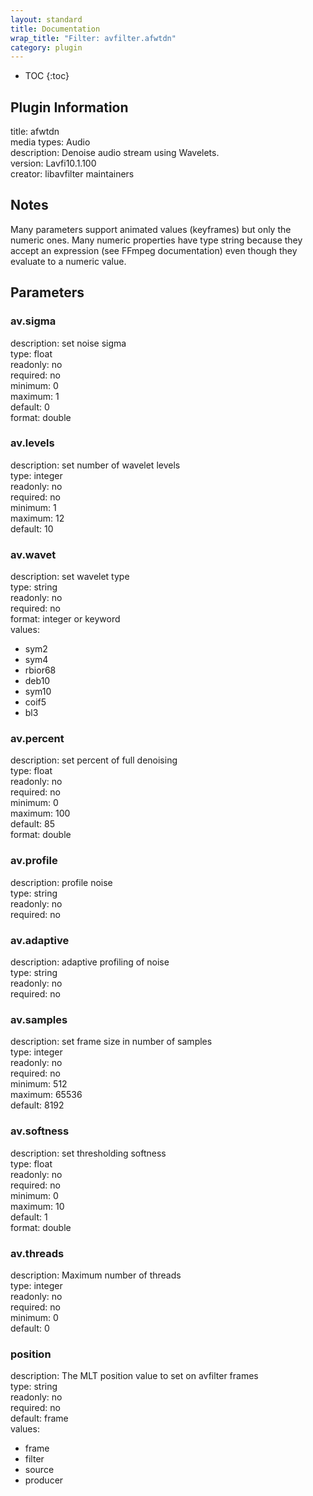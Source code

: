 ```yaml
---
layout: standard
title: Documentation
wrap_title: "Filter: avfilter.afwtdn"
category: plugin
---
```

* TOC
{:toc}

## Plugin Information

title: afwtdn  
media types:
Audio  
description: Denoise audio stream using Wavelets.  
version: Lavfi10.1.100  
creator: libavfilter maintainers  

## Notes

Many parameters support animated values (keyframes) but only the numeric ones. Many numeric properties have type string because they accept an expression (see FFmpeg documentation) even though they evaluate to a numeric value.

## Parameters

### av.sigma

  
description:
set noise sigma  
type: float  
readonly: no  
required: no  
minimum: 0  
maximum: 1  
default: 0  
format: double  

### av.levels

  
description:
set number of wavelet levels  
type: integer  
readonly: no  
required: no  
minimum: 1  
maximum: 12  
default: 10  

### av.wavet

  
description:
set wavelet type  
type: string  
readonly: no  
required: no  
format: integer or keyword  
values:  

* sym2
* sym4
* rbior68
* deb10
* sym10
* coif5
* bl3

### av.percent

  
description:
set percent of full denoising  
type: float  
readonly: no  
required: no  
minimum: 0  
maximum: 100  
default: 85  
format: double  

### av.profile

  
description:
profile noise  
type: string  
readonly: no  
required: no  

### av.adaptive

  
description:
adaptive profiling of noise  
type: string  
readonly: no  
required: no  

### av.samples

  
description:
set frame size in number of samples  
type: integer  
readonly: no  
required: no  
minimum: 512  
maximum: 65536  
default: 8192  

### av.softness

  
description:
set thresholding softness  
type: float  
readonly: no  
required: no  
minimum: 0  
maximum: 10  
default: 1  
format: double  

### av.threads

  
description:
Maximum number of threads  
type: integer  
readonly: no  
required: no  
minimum: 0  
default: 0  

### position

  
description:
The MLT position value to set on avfilter frames  
type: string  
readonly: no  
required: no  
default: frame  
values:  

* frame
* filter
* source
* producer

